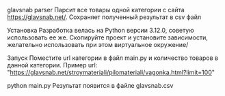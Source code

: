 glavsnab parser
Парсит все товары одной категории с сайта https://glavsnab.net/. Сохраняет полученный результат в csv файл

Установка
Разработка велась на Python версии 3.12.0, советую использовать ее же. Скопируйте проект и установите зависимости, желательно использовать при этом виртуальное окружение/

Запуск
Поместите url категории в файл main.py и количество товаров в данной категории. Пример url: "https://glavsnab.net/stroymateriali/pilomateriali/vagonka.html?limit=100"

  python main.py
Результат появится в файле glavsnab.csv
